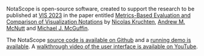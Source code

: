 NotaScope is open-source software, created to support the research to be published at [VIS 2023](https://ieeevis.org/year/2023/welcome) in the paper entitled [Metrics-Based Evaluation and Comparison of Visualization Notations](https://arxiv.org/abs/2308.16353) by [Nicolas Kruchten](https://nicolas.kruchten.com/), [Andrew M. McNutt](https://www.mcnutt.in/) and [Michael J. McGuffin](https://www.michaelmcguffin.com/).

The NotaScope [source code is available on Github](https://github.com/notascope) and a [running demo is available](https://app.notascope.io/). A [walkthrough video of the user interface is available on YouTube](https://www.youtube.com/watch?v=PXwVhaU-8b4).
